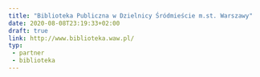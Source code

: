 ```yaml
---
title: "Biblioteka Publiczna w Dzielnicy Śródmieście m.st. Warszawy"
date: 2020-08-08T23:19:33+02:00
draft: true
link: http://www.biblioteka.waw.pl/
typ:
 - partner
 - biblioteka
---
```

